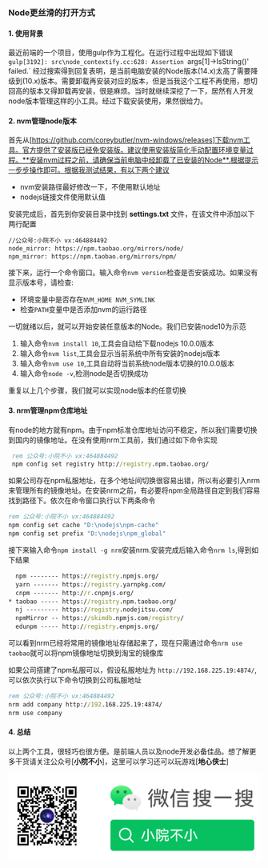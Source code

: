 ### Node更丝滑的打开方式

#### 1. 使用背景

最近前端的一个项目，使用gulp作为工程化。在运行过程中出现如下错误
`gulp[3192]: src\node_contextify.cc:628: Assertion `args[1]->IsString()' failed.`
经过搜索得到回复表明，是当前电脑安装的Node版本(14.x)太高了需要降级到(10.x)版本。需要卸载再安装对应的版本，但是当我这个工程不再使用，想切回高的版本又得卸载再安装，很是麻烦。当时就继续深挖了一下，居然有人开发node版本管理这样的小工具。经过下载安装使用，果然很给力。

#### 2. nvm管理node版本

首先从[https://github.com/coreybutler/nvm-windows/releases]下载nvm工具。官方提供了安装版已经免安装版。建议使用安装版简化手动配置环境变量过程。**安装nvm过程之前，请确保当前电脑中经卸载了已安装的Node**.根据提示一步步操作即可。根据我测试结果，有以下两个建议

+ nvm安装路径最好修改一下，不使用默认地址
+ nodejs链接文件使用默认值

安装完成后，首先到你安装目录中找到 **settings.txt** 文件，在该文件中添加以下两行配置

```text
//公众号:小院不小 vx:464884492
node_mirror: https://npm.taobao.org/mirrors/node/
npm_mirror: https://npm.taobao.org/mirrors/npm/
```
接下来，运行一个命令窗口。输入命令`nvm version`检查是否安装成功。如果没有显示版本号，请检查:

+ 环境变量中是否存在`NVM_HOME NVM_SYMLINK`
+ 检查`PATH`变量中是否添加nvm的运行路径

一切就绪以后，就可以开始安装任意版本的Node。我们已安装node10为示范

1. 输入命令`nvm install 10`,工具会自动给下载nodejs 10.0.0版本
2. 输入命令`nvm list`,工具会显示当前系统中所有安装的nodejs版本
3. 输入命令`nvm use 10`,工具自动将当前系统node版本切换的10.0.0版本
4. 输入命令`node -v`,检测node是否切换成功

重复以上几个步骤，我们就可以实现node版本的任意切换

#### 3. nrm管理npm仓库地址

有node的地方就有npm。由于npm标准仓库地址访问不稳定，所以我们需要切换到国内的镜像地址。在没有使用nrm工具前，我们通过如下命令实现

```bat
 rem 公众号:小院不小 vx:464884492
 npm config set registry http://registry.npm.taobao.org/
```
如果公司存在npm私服地址，在多个地址间切换很容易出错，所以有必要引入nrm来管理所有的镜像地址。在安装nrm之前，有必要将npm全局路径自定到我们容易找到路径下。依次在命令窗口执行以下两条命令

```bat
rem 公众号:小院不小 vx:464884492
npm config set cache "D:\nodejs\npm-cache"
npm config set prefix "D:\nodejs\npm_global"
```

接下来输入命令`npm install -g nrm`安装nrm.安装完成后输入命令`nrm ls`,得到如下结果

```bat
  npm -------- https://registry.npmjs.org/
  yarn ------- https://registry.yarnpkg.com/
  cnpm ------- http://r.cnpmjs.org/
* taobao ----- https://registry.npm.taobao.org/
  nj --------- https://registry.nodejitsu.com/
  npmMirror -- https://skimdb.npmjs.com/registry/
  edunpm ----- http://registry.enpmjs.org/
```
可以看到nrm已经将常用的镜像地址存储起来了，现在只需通过命令`nrm use taobao`就可以将npm镜像地址切换到淘宝的镜像库

如果公司搭建了npm私服可以，假设私服地址为 `http://192.168.225.19:4874/`,可以依次执行以下命令切换到公司私服地址

```bat
rem 公众号:小院不小 vx:464884492
nrm add company http://192.168.225.19:4874/
nrm use company
```

#### 4. 总结

以上两个工具，很轻巧也很方便。是前端人员以及node开发必备佳品。想了解更多干货请关注公众号[**小院不小**]，这里可以学习还可以玩游戏[**地心侠士**]

![公众号](./images/gzh.png)
